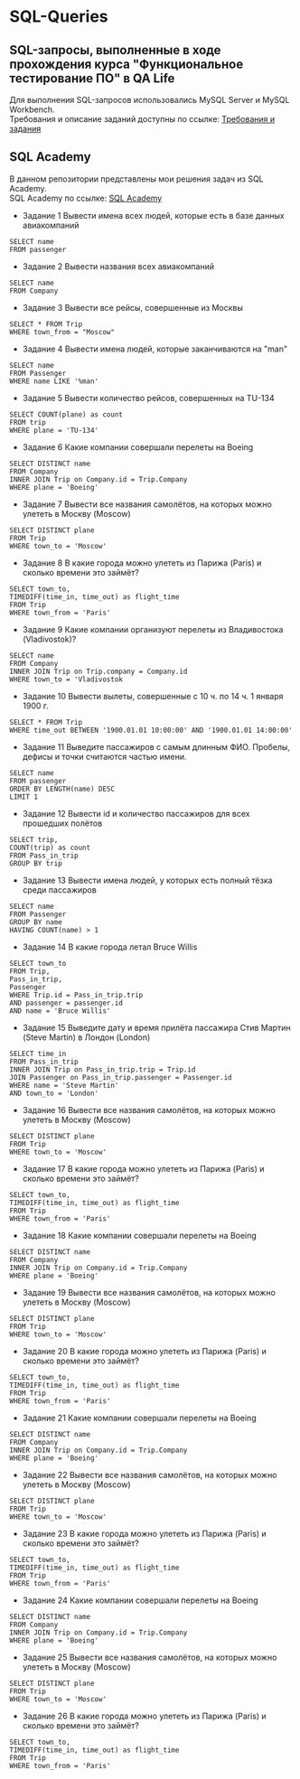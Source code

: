 # SQL-Queries
## SQL-запросы, выполненные в ходе прохождения курса "Функциональное тестирование ПО" в QA Life  

Для выполнения SQL-запросов использовались MySQL Server и MySQL Workbench.  
Требования и описание заданий доступны по ссылке:  [Требования и задания](https://drive.google.com/drive/u/3/folders/1Lt7CY69nR5awNs_9q0XJOHRti4vJj3Qa)

## SQL Academy   
В данном репозитории представлены мои решения задач из SQL Academy.  
SQL Academy по ссылке: [SQL Academy](https://sql-academy.org/ru/trainer)
- Задание 1 Вывести имена всех людей, которые есть в базе данных авиакомпаний
```
SELECT name
FROM passenger
```
- Задание 2 Вывести названия всеx авиакомпаний
```
SELECT name
FROM Company
```
- Задание 3 Вывести все рейсы, совершенные из Москвы
```
SELECT * FROM Trip
WHERE town_from = "Moscow"
```
- Задание 4 Вывести имена людей, которые заканчиваются на "man"
```
SELECT name
FROM Passenger
WHERE name LIKE '%man'
 ```
- Задание 5 Вывести количество рейсов, совершенных на TU-134
```
SELECT COUNT(plane) as count
FROM trip
WHERE plane = 'TU-134'
```
- Задание 6 Какие компании совершали перелеты на Boeing
```
SELECT DISTINCT name
FROM Company
INNER JOIN Trip on Company.id = Trip.Company
WHERE plane = 'Boeing'
```
- Задание 7 Вывести все названия самолётов, на которых можно улететь в Москву (Moscow)
```
SELECT DISTINCT plane
FROM Trip
WHERE town_to = 'Moscow'
```
- Задание 8 В какие города можно улететь из Парижа (Paris) и сколько времени это займёт?
```
SELECT town_to,
TIMEDIFF(time_in, time_out) as flight_time
FROM Trip
WHERE town_from = 'Paris'
```
- Задание 9 Какие компании организуют перелеты из Владивостока (Vladivostok)?
```
SELECT name
FROM Company
INNER JOIN Trip on Trip.company = Company.id
WHERE town_to = 'Vladivostok
```
- Задание 10 Вывести вылеты, совершенные с 10 ч. по 14 ч. 1 января 1900 г.
```
SELECT * FROM Trip
WHERE time_out BETWEEN '1900.01.01 10:00:00' AND '1900.01.01 14:00:00'
```
- Задание 11 Выведите пассажиров с самым длинным ФИО. Пробелы, дефисы и точки считаются частью имени.
```
SELECT name
FROM passenger
ORDER BY LENGTH(name) DESC
LIMIT 1
```
- Задание 12 Вывести id и количество пассажиров для всех прошедших полётов
```
SELECT trip,
COUNT(trip) as count
FROM Pass_in_trip
GROUP BY trip
```
- Задание 13 Вывести имена людей, у которых есть полный тёзка среди пассажиров
```
SELECT name
FROM Passenger
GROUP BY name
HAVING COUNT(name) > 1
```
- Задание 14 В какие города летал Bruce Willis
```
SELECT town_to
FROM Trip,
Pass_in_trip,
Passenger
WHERE Trip.id = Pass_in_trip.trip
AND passenger = passenger.id
AND name = 'Bruce Willis'
```
- Задание 15 Выведите дату и время прилёта пассажира Стив Мартин (Steve Martin) в Лондон (London)
```
SELECT time_in
FROM Pass_in_trip
INNER JOIN Trip on Pass_in_trip.trip = Trip.id
JOIN Passenger on Pass_in_trip.passenger = Passenger.id
WHERE name = 'Steve Martin'
AND town_to = 'London'
```
- Задание 16 Вывести все названия самолётов, на которых можно улететь в Москву (Moscow)
```
SELECT DISTINCT plane
FROM Trip
WHERE town_to = 'Moscow'
```
- Задание 17 В какие города можно улететь из Парижа (Paris) и сколько времени это займёт?
```
SELECT town_to,
TIMEDIFF(time_in, time_out) as flight_time
FROM Trip
WHERE town_from = 'Paris'
```
- Задание 18 Какие компании совершали перелеты на Boeing
```
SELECT DISTINCT name
FROM Company
INNER JOIN Trip on Company.id = Trip.Company
WHERE plane = 'Boeing'
```
- Задание 19 Вывести все названия самолётов, на которых можно улететь в Москву (Moscow)
```
SELECT DISTINCT plane
FROM Trip
WHERE town_to = 'Moscow'
```
- Задание 20 В какие города можно улететь из Парижа (Paris) и сколько времени это займёт?
```
SELECT town_to,
TIMEDIFF(time_in, time_out) as flight_time
FROM Trip
WHERE town_from = 'Paris'
```
- Задание 21 Какие компании совершали перелеты на Boeing
```
SELECT DISTINCT name
FROM Company
INNER JOIN Trip on Company.id = Trip.Company
WHERE plane = 'Boeing'
```
- Задание 22 Вывести все названия самолётов, на которых можно улететь в Москву (Moscow)
```
SELECT DISTINCT plane
FROM Trip
WHERE town_to = 'Moscow'
```
- Задание 23 В какие города можно улететь из Парижа (Paris) и сколько времени это займёт?
```
SELECT town_to,
TIMEDIFF(time_in, time_out) as flight_time
FROM Trip
WHERE town_from = 'Paris'
```
- Задание 24 Какие компании совершали перелеты на Boeing
```
SELECT DISTINCT name
FROM Company
INNER JOIN Trip on Company.id = Trip.Company
WHERE plane = 'Boeing'
```
- Задание 25 Вывести все названия самолётов, на которых можно улететь в Москву (Moscow)
```
SELECT DISTINCT plane
FROM Trip
WHERE town_to = 'Moscow'
```
- Задание 26 В какие города можно улететь из Парижа (Paris) и сколько времени это займёт?
```
SELECT town_to,
TIMEDIFF(time_in, time_out) as flight_time
FROM Trip
WHERE town_from = 'Paris'
```





